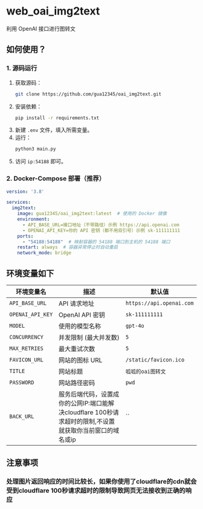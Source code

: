 # web_oai_img2text
利用 OpenAI 接口进行图转文

## 如何使用？

### 1. 源码运行
1. 获取源码：
   ```bash
   git clone https://github.com/gua12345/oai_img2text.git
   ```
2. 安装依赖：
   ```bash
   pip install -r requirements.txt
   ```
3. 新建 `.env` 文件，填入所需变量。
4. 运行：
   ```bash
   python3 main.py
   ```
5. 访问 `ip:54188` 即可。

### 2. Docker-Compose 部署（推荐）
```yaml
version: '3.8'

services:
  img2text:
    image: gua12345/oai_img2text:latest  # 使用的 Docker 镜像
    environment:
      - API_BASE_URL=接口地址（不带路径）示例 https://api.openai.com
      - OPENAI_API_KEY=你的 API 密钥（都不用双引号）示例 sk-111111111
    ports:
      - "54188:54188"  # 映射容器的 54188 端口到主机的 54188 端口
    restart: always  # 容器异常停止时自动重启
    network_mode: bridge
```

## 环境变量如下

| 环境变量名         | 描述                           | 默认值                         |
|--------------------|--------------------------------|--------------------------------|
| `API_BASE_URL`     | API 请求地址                   | `https://api.openai.com`      |
| `OPENAI_API_KEY`   | OpenAI API 密钥                 | `sk-111111111`                |
| `MODEL`            | 使用的模型名称                 | `gpt-4o`                      |
| `CONCURRENCY`      | 并发限制 (最大并发数)          | `5`                           |
| `MAX_RETRIES`      | 最大重试次数                   | `5`                           |
| `FAVICON_URL`      | 网站的图标 URL                 | `/static/favicon.ico`         |
| `TITLE`            | 网站标题                       | `呱呱的oai图转文`              |
| `PASSWORD`         | 网站路径密码                   | `pwd`                          |
| `BACK_URL`         | 服务后端代码，设置成你的公网IP:端口能解决cloudflare 100秒请求超时的限制,不设置就获取你当前窗口的域名或ip| ``|

## 注意事项
### 处理图片返回响应的时间比较长，如果你使用了cloudflare的cdn就会受到cloudflare 100秒请求超时的限制导致网页无法接收到正确的响应

